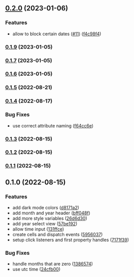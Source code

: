 ## [0.2.0](https://github.com/lorenzvanherwaarden/datetime-web-component/compare/v0.1.9...v0.2.0) (2023-01-06)

### Features

- allow to block certain dates ([#11](https://github.com/lorenzvanherwaarden/datetime-web-component/issues/11)) ([f4c98f4](https://github.com/lorenzvanherwaarden/datetime-web-component/commit/f4c98f468d3d3879c2068fe7657fa928d0e1c832))

### [0.1.9](https://github.com/lorenzvanherwaarden/datetime-web-component/compare/v0.1.7...v0.1.9) (2023-01-05)

### [0.1.7](https://github.com/lorenzvanherwaarden/datetime-web-component/compare/v0.1.6...v0.1.7) (2023-01-05)

### [0.1.6](https://github.com/lorenzvanherwaarden/datetime-web-component/compare/v0.1.5...v0.1.6) (2023-01-05)

### [0.1.5](https://github.com/lorenzvanherwaarden/datetime-web-component/compare/v0.1.4...v0.1.5) (2022-08-21)

### [0.1.4](https://github.com/lorenzvanherwaarden/datetime-web-component/compare/v0.1.3...v0.1.4) (2022-08-17)

### Bug Fixes

- use correct attribute naming ([f64cc6e](https://github.com/lorenzvanherwaarden/datetime-web-component/commit/f64cc6e82e757bba38f1391cacf14a01c368b4cf))

### [0.1.3](https://github.com/lorenzvanherwaarden/datetime-web-component/compare/v0.1.2...v0.1.3) (2022-08-15)

### [0.1.2](https://github.com/lorenzvanherwaarden/datetime-web-component/compare/v0.1.1...v0.1.2) (2022-08-15)

### [0.1.1](https://github.com/lorenzvanherwaarden/datetime-web-component/compare/v0.1.0...v0.1.1) (2022-08-15)

## 0.1.0 (2022-08-15)

### Features

- add dark mode colors ([d8171a2](https://github.com/lorenzvanherwaarden/datetime-web-component/commit/d8171a259f78e9e5c603dd4b426e4b9aa10b5663))
- add month and year header ([bff048f](https://github.com/lorenzvanherwaarden/datetime-web-component/commit/bff048f2dacdb125413a39d0a4223a9cfd49f47a))
- add more style variables ([26d6d30](https://github.com/lorenzvanherwaarden/datetime-web-component/commit/26d6d30fdc314b33c365320081d6d9da0a0530ad))
- add year select view ([57be192](https://github.com/lorenzvanherwaarden/datetime-web-component/commit/57be192a3a1d04af6bd9c0f3164cbfdbbee2a403))
- allow time input ([131ffce](https://github.com/lorenzvanherwaarden/datetime-web-component/commit/131ffce4f682c81a14b6e66627008671986581e8))
- create cells and dispatch events ([5956037](https://github.com/lorenzvanherwaarden/datetime-web-component/commit/5956037a4468ac3a8ad9bd6d5abe8d96d5211679))
- setup click listeners and first property handles ([7171f39](https://github.com/lorenzvanherwaarden/datetime-web-component/commit/7171f394ad7e0ebb4e2c561e54c3986a0be28cf7))

### Bug Fixes

- handle months that are zero ([1386574](https://github.com/lorenzvanherwaarden/datetime-web-component/commit/138657416d7fb61d2bdf973252f23737357f8c9c))
- use utc time ([24cfb00](https://github.com/lorenzvanherwaarden/datetime-web-component/commit/24cfb007d87b33062af72e5c4d15033342b9ac56))
